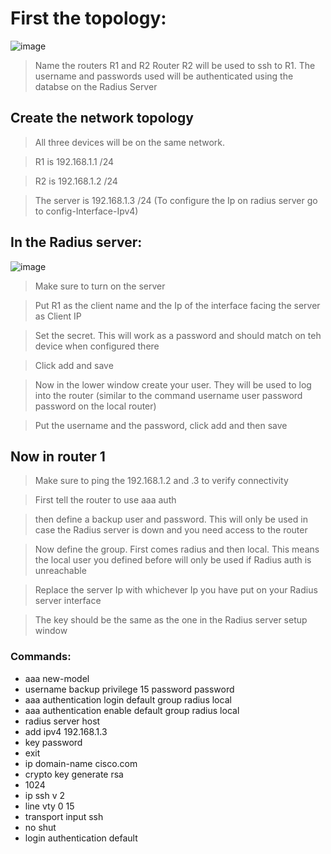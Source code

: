 # First the topology:


![image](https://user-images.githubusercontent.com/114146560/232753282-9bbf14a7-f89d-45a9-be43-761ee9cf02b2.png)

> Name the routers R1 and R2
> Router R2 will be used to ssh to R1. The username and passwords used will be authenticated using the databse on the Radius Server

## Create the network topology

> All three devices will be on the same network.

> R1 is 192.168.1.1 /24

> R2 is 192.168.1.2 /24

> The server is 192.168.1.3 /24 (To configure the Ip on radius server go to config-Interface-Ipv4)

## In the Radius server:

![image](https://user-images.githubusercontent.com/114146560/232759760-813956af-5283-417a-8072-43cddf57bfe7.png)

> Make sure to turn on the server

> Put R1 as the client name and the Ip of the interface facing the server as Client IP

> Set the secret. This will work as a password and should match on teh device when configured there

>Click add and save

> Now in the lower window create your user. They will be used to log into the router (similar to the command username user password password on the local router)

> Put the username and the password, click add and then save

## Now in router 1

> Make sure to ping the 192.168.1.2 and .3 to verify connectivity

> First tell the router to use aaa auth

> then define a backup user and password. This will only be used in case the Radius server is down and you need access to the router

> Now define the group. First comes radius and then local. This means the local user you defined before will only be used if Radius auth is unreachable

> Replace the server Ip with whichever Ip you have put on your Radius server interface

> The key should be the same as the one in the Radius server setup window

### Commands:

- aaa new-model
- username backup privilege 15 password password
- aaa authentication login default group radius local
- aaa authentication enable default group radius local
- radius server host
- add ipv4 192.168.1.3
- key password
- exit
- ip domain-name cisco.com
- crypto key generate rsa 
- 1024
- ip ssh v 2
- line vty 0 15
- transport input ssh
- no shut
- login authentication default
